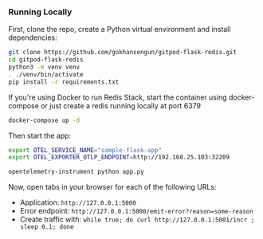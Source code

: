### Running Locally

First, clone the repo, create a Python virtual environment and install dependencies:

```bash
git clone https://github.com/gokhansengun/gitpod-flask-redis.git
cd gitpod-flask-redis
python3 -m venv venv
. ./venv/bin/activate
pip install -r requirements.txt
```

If you're using Docker to run Redis Stack, start the container using docker-compose or just create a redis running locally at port 6379

```bash
docker-compose up -d
```

Then start the app:

```bash
export OTEL_SERVICE_NAME="sample-flask-app"
export OTEL_EXPORTER_OTLP_ENDPOINT=http://192.168.25.103:32209

opentelemetry-instrument python app.py
```

Now, open tabs in your browser for each of the following URLs:

* Application: `http://127.0.0.1:5000`
* Error endpoint: `http://127.0.0.1:5000/emit-error?reason=some-reason`
* Create traffic with: `while true; do curl http://127.0.0.1:5001/incr ; sleep 0.1; done`
